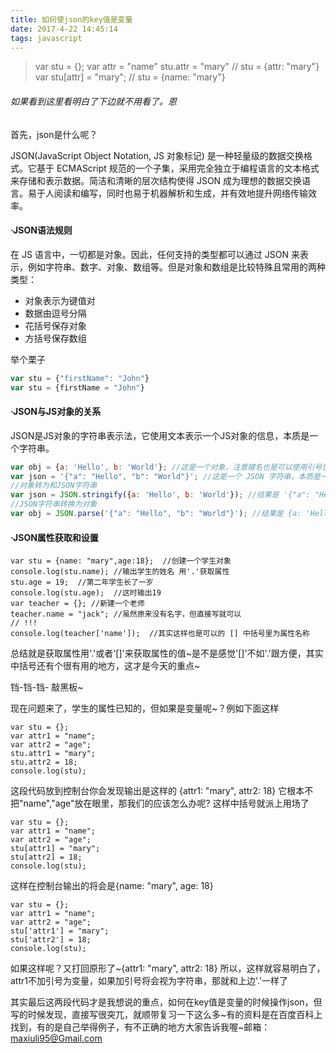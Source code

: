 ```yaml
---
title: 如何使json的key值是变量
date: 2017-4-22 14:45:14
tags: javascript
---
```


> var stu = {};
> var attr = "name"
> stu.attr = "mary"  // stu = {attr: "mary"}
> var stu[attr] = "mary"; // stu = {name: "mary"}

###### 如果看到这里看明白了下边就不用看了。恩

<!--more-->

首先，json是什么呢？

JSON(JavaScript Object Notation, JS 对象标记) 是一种轻量级的数据交换格式。它基于 ECMAScript 规范的一个子集，采用完全独立于编程语言的文本格式来存储和表示数据。简洁和清晰的层次结构使得 JSON 成为理想的数据交换语言。易于人阅读和编写，同时也易于机器解析和生成，并有效地提升网络传输效率。

#### ·JSON语法规则

在 JS 语言中，一切都是对象。因此，任何支持的类型都可以通过 JSON 来表示，例如字符串、数字、对象、数组等。但是对象和数组是比较特殊且常用的两种类型：
* 对象表示为键值对
* 数据由逗号分隔
* 花括号保存对象
* 方括号保存数组

举个栗子

``` javascript
var stu = {"firstName": "John"}
var stu = {firstName = "John"}
```

#### ·JSON与JS对象的关系

JSON是JS对象的字符串表示法，它使用文本表示一个JS对象的信息，本质是一个字符串。

``` javascript
var obj = {a: 'Hello', b: 'World'}; //这是一个对象，注意键名也是可以使用引号包裹的
var json = '{"a": "Hello", "b": "World"}'; //这是一个 JSON 字符串，本质是一个字符串
//对象转为和JSON字符串
var json = JSON.stringify({a: 'Hello', b: 'World'}); //结果是 '{"a": "Hello", "b": "World"}'
//JSON字符串转换为对象
var obj = JSON.parse('{"a": "Hello", "b": "World"}'); //结果是 {a: 'Hello', b: 'World'}
```

#### ·JSON属性获取和设置

```
var stu = {name: "mary",age:18};  //创建一个学生对象
console.log(stu.name); //输出学生的姓名 用'.'获取属性
stu.age = 19;  //第二年学生长了一岁
console.log(stu.age);  //这时输出19
var teacher = {}; //新建一个老师
teacher.name = "jack"; //虽然原来没有名字，但直接写就可以
// !!!
console.log(teacher['name']);  //其实这样也是可以的 [] 中括号里为属性名称
```

总结就是获取属性用'.'或者'[]'来获取属性的值~是不是感觉'[]'不如'.'跟方便，其实中括号还有个很有用的地方，这才是今天的重点~

铛-铛-铛- 敲黑板~

现在问题来了，学生的属性已知的，但如果是变量呢~？例如下面这样

```
var stu = {};
var attr1 = "name";
var attr2 = "age";
stu.attr1 = "mary";
stu.attr2 = 18;
console.log(stu);
```

这段代码放到控制台你会发现输出是这样的 {attr1: "mary", attr2: 18}
它根本不把"name","age"放在眼里，那我们的应该怎么办呢?
这样中括号就派上用场了

```
var stu = {};
var attr1 = "name";
var attr2 = "age";
stu[attr1] = "mary";
stu[attr2] = 18;
console.log(stu);
```

这样在控制台输出的将会是{name: "mary", age: 18}

```
var stu = {};
var attr1 = "name";
var attr2 = "age";
stu['attr1'] = "mary";
stu['attr2'] = 18;
console.log(stu);
```

如果这样呢？又打回原形了~{attr1: "mary", attr2: 18}
所以，这样就容易明白了，attr1不加引号为变量，如果加引号将会视为字符串，那就和上边'.'一样了

其实最后这两段代码才是我想说的重点，如何在key值是变量的时候操作json，但写的时候发现，直接写很突兀，就顺带复习一下这么多~有的资料是在百度百科上找到，有的是自己举得例子，有不正确的地方大家告诉我喔~邮箱：<a>maxiuli95@Gmail.com</a>